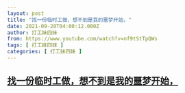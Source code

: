 ```yaml
---
layout: post
title: "找一份临时工做，想不到是我的噩梦开始，"
date: 2021-09-20T04:00:12.000Z
author: 打工妹四妹
from: https://www.youtube.com/watch?v=nf9tStTpQWs
tags: [ 打工妹四妹 ]
categories: [ 打工妹四妹 ]
---
```

<!--1632110412000-->
[找一份临时工做，想不到是我的噩梦开始，](https://www.youtube.com/watch?v=nf9tStTpQWs)
------

<div>

</div>
